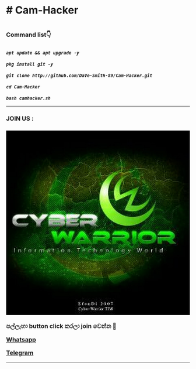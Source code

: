 <h1># Cam-Hacker<h1/>

<h3>Command list👇<h3/>

<h5> <h5/>


`apt update && apt upgrade -y`

`pkg install git -y`

`git clone http://github.com/DaVe-Smith-89/Cam-Hacker.git`

`cd Cam-Hacker`

`bash camhacker.sh`


<hr colour="Red" size="10">
<h3>JOIN US :<h3/>
<img src="400086900718_114430.jpg">

<br>


පල්ලැහා button click කරලා join වෙන්න 🖤

<a href="https://chat.whatsapp.com/DWMOhdZv78RHfYpmVfjBuS"> Whatsapp </a>

<a href="http://t.me/By_sstp"> Telegram  </a>

<hr colour="Red" size="10">



